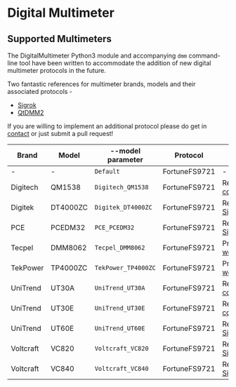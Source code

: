# Digital Multimeter

## Supported Multimeters 

The DigitalMultimeter Python3 module and accompanying `dmm` command-line tool have been written to accommodate
the addition of new digital multimeter protocols in the future.

Two fantastic references for multimeter brands, models and their associated protocols -
* [Sigrok](https://sigrok.org/wiki/Multimeter_comparison)
* [QtDMM2](http://www.mtoussaint.de/qtdmm2.html)

If you are willing to implement an additional protocol please do get in [contact](../project) or just submit a 
pull request!


| Brand         | Model     | --model parameter     | Protocol      | Notes |
|---------------|-----------|-----------------------|---------------|-------|
| -             | -         | `Default`             | FortuneFS9721 | -     |
| Digitech      | QM1538    | `Digitech_QM1538`     | FortuneFS9721 | Reference [cdmm](http://www.mtoussaint.de/cdmm/doc/index.html) |
| Digitek       | DT4000ZC  | `Digitek_DT4000ZC`    | FortuneFS9721 | Reference [Sigrok](https://sigrok.org/wiki/Digitek_DT4000ZC) |
| PCE           | PCEDM32   | `PCE_PCEDM32`         | FortuneFS9721 | Reference [Sigrok](https://sigrok.org/wiki/Multimeter_comparison) |
| Tecpel        | DMM8062   | `Tecpel_DMM8062`      | FortuneFS9721 | Product [website](http://www.tecpel.net/multimeter-dmm8062.html) |
| TekPower      | TP4000ZC  | `TekPower_TP4000ZC`   | FortuneFS9721 | Product [website](https://tekpower.us/multimeter/digital-multimeters/tp4000zc.html) |
| UniTrend      | UT30A     | `UniTrend_UT30A`      | FortuneFS9721 | Reference [cdmm](http://www.mtoussaint.de/cdmm/doc/index.html) |
| UniTrend      | UT30E     | `UniTrend_UT30E`      | FortuneFS9721 | Reference [cdmm](http://www.mtoussaint.de/cdmm/doc/index.html) |
| UniTrend      | UT60E     | `UniTrend_UT60E`      | FortuneFS9721 | Reference [Sigrok](https://sigrok.org/wiki/UNI-T_UT60E) |
| Voltcraft     | VC820     | `Voltcraft_VC820`     | FortuneFS9721 | Reference [Sigrok](https://sigrok.org/wiki/Voltcraft_VC-820) |
| Voltcraft     | VC840     | `Voltcraft_VC840`     | FortuneFS9721 | Reference [Sigrok](https://sigrok.org/wiki/Voltcraft_VC-840) |

